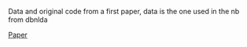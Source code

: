 Data and original code from a first paper, data is the one used in the nb from dbnlda    

[Paper](https://link.springer.com/article/10.1186/s12859-020-3458-1#availability-of-data-and-materials)
